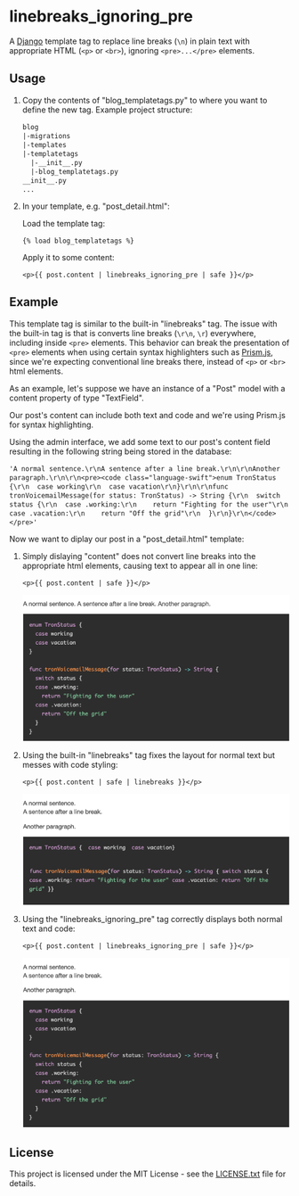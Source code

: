 # linebreaks_ignoring_pre

A [Django](https://www.djangoproject.com/) template tag to replace line breaks (`\n`) in plain text with appropriate HTML 
(`<p>` or `<br>`), ignoring `<pre>...</pre>` elements.

## Usage

1. Copy the contents of "blog_templatetags.py" to where you want to define the new tag. Example project structure:
    ```
    blog
    |-migrations
    |-templates
    |-templatetags
      |-__init__.py
      |-blog_templatetags.py
    __init__.py
    ...
    ```

2. In your template, e.g. "post_detail.html":

    Load the template tag:      
    
    ```
    {% load blog_templatetags %}
    ```  

    Apply it to some content:
    
    ```
    <p>{{ post.content | linebreaks_ignoring_pre | safe }}</p>
    ```

## Example

This template tag is similar to the built-in "linebreaks" tag. The issue with the built-in tag is that is converts 
line breaks (`\r\n`, `\r`) everywhere, including inside `<pre>` elements. This behavior can break the presentation of 
`<pre>` elements when using certain syntax highlighters such as [Prism.js](https://prismjs.com/), since we're expecting
conventional line breaks there, instead of `<p>` or `<br>` html elements.

As an example, let's suppose we have an instance of a "Post" model with a content property of type "TextField". 

Our post's content can include both text and code and we're using Prism.js for syntax highlighting.

Using the admin interface, we add some text to our post's content field resulting in the following string being stored 
in the database:

```
'A normal sentence.\r\nA sentence after a line break.\r\n\r\nAnother paragraph.\r\n\r\n<pre><code class="language-swift">enum TronStatus {\r\n  case working\r\n  case vacation\r\n}\r\n\r\nfunc tronVoicemailMessage(for status: TronStatus) -> String {\r\n  switch status {\r\n  case .working:\r\n    return "Fighting for the user"\r\n  case .vacation:\r\n    return "Off the grid"\r\n  }\r\n}\r\n</code></pre>'
```

Now we want to diplay our post in a "post_detail.html" template:

1. Simply dislaying "content" does not convert line breaks into the appropriate html elements, causing text to appear
all in one line:

    ```
    <p>{{ post.content | safe }}</p>
    ```
    ![Using no line breaks](img/no-linebreaks.png)

2. Using the built-in "linebreaks" tag fixes the layout for normal text but messes with code styling:

    ```
    <p>{{ post.content | safe | linebreaks }}</p>
    ```
    ![Using built-in line breaks](img/built-in-linebreaks.png)

3. Using the "linebreaks_ignoring_pre" tag correctly displays both normal text and code:

    ```
    <p>{{ post.content | linebreaks_ignoring_pre | safe }}</p>
    ```
    ![Using the linebreaks-ignoring-pre tag](img/linebreaks-ignoring-pre.png)

## License

This project is licensed under the MIT License - see the [LICENSE.txt](LICENSE.txt) file for details.

